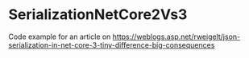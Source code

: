 # SerializationNetCore2Vs3
Code example for an article on https://weblogs.asp.net/rweigelt/json-serialization-in-net-core-3-tiny-difference-big-consequences
